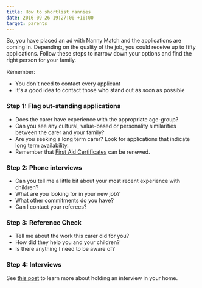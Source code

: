 ```yaml
---
title: How to shortlist nannies
date: 2016-09-26 19:27:00 +10:00
target: parents
---
```


So, you have placed an ad with Nanny Match and the applications are coming in. Depending on the quality of the job, you could receive up to fifty applications. Follow these steps to narrow down your options and find the right person for your family.

Remember:
* You don't need to contact every applicant
* It's a good idea to contact those who stand out as soon as possible

### Step 1: Flag out-standing applications

* Does the carer have experience with the appropriate age-group?
* Can you see any cultural, value-based or personality similarities between the carer and your family?
* Are you seeking a long term carer? Look for applications that indicate long term availability.
* Remember that [First Aid Certificates](http://wonderwomanchildren.com/arlo/events/8-childcare-first-aid-hltaid004/) can be renewed.

### Step 2: Phone interviews

* Can you tell me a little bit about your most recent experience with children?
* What are you looking for in your new job?
* What other commitments do you have?
* Can I contact your referees?

### Step 3: Reference Check

* Tell me about the work this carer did for you?
* How did they help you and your children?
* Is there anything I need to be aware of?

### Step 4: Interviews

See [this post](http://nannymatch.com.au/blog/meetandgreet/) to learn more about holding an interview in your home.
